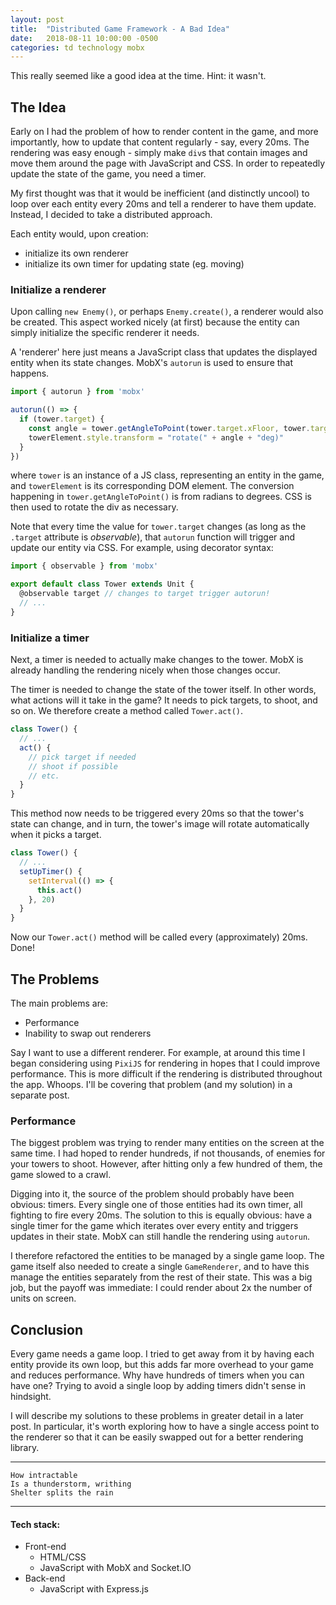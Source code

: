 ```yaml
---
layout: post
title:  "Distributed Game Framework - A Bad Idea"
date:   2018-08-11 10:00:00 -0500
categories: td technology mobx
---
```



This really seemed like a good idea at the time. Hint: it wasn't.

## The Idea

Early on I had the problem of how to render content in the game, and more importantly, how to update that content regularly - say, every 20ms. The rendering was easy enough - simply make `div`s that contain images and move them around the page with JavaScript and CSS. In order to repeatedly update the state of the game, you need a timer.

My first thought was that it would be inefficient (and distinctly uncool) to loop over each entity every 20ms and tell a renderer to have them update. Instead, I decided to take a distributed approach.

Each entity would, upon creation:

* initialize its own renderer
* initialize its own timer for updating state (eg. moving)

### Initialize a renderer

Upon calling `new Enemy()`, or perhaps `Enemy.create()`, a renderer would also be created. This aspect worked nicely (at first) because the entity can simply initialize the specific renderer it needs.

A 'renderer' here just means a JavaScript class that updates the displayed entity when its state changes. MobX's `autorun` is used to ensure that happens.

```JavaScript
import { autorun } from 'mobx'

autorun(() => {
  if (tower.target) {
    const angle = tower.getAngleToPoint(tower.target.xFloor, tower.target.yFloor)
    towerElement.style.transform = "rotate(" + angle + "deg)"
  }
})
```

where `tower` is an instance of a JS class, representing an entity in the game, and `towerElement` is its corresponding DOM element. The conversion happening in `tower.getAngleToPoint()` is from radians to degrees. CSS is then used to rotate the div as necessary.

Note that every time the value for `tower.target` changes (as long as the `.target` attribute is *observable*), that `autorun` function will trigger and update our entity via CSS. For example, using decorator syntax:

```JavaScript
import { observable } from 'mobx'

export default class Tower extends Unit {
  @observable target // changes to target trigger autorun!
  // ...
}
```

### Initialize a timer

Next, a timer is needed to actually make changes to the tower. MobX is already handling the rendering nicely when those changes occur.

The timer is needed to change the state of the tower itself. In other words, what actions will it take in the game? It needs to pick targets, to shoot, and so on. We therefore create a method called `Tower.act()`.

```JavaScript
class Tower() {
  // ...
  act() {
    // pick target if needed
    // shoot if possible
    // etc.
  }
}
```

This method now needs to be triggered every 20ms so that the tower's state can change, and in turn, the tower's image will rotate automatically when it picks a target.

```JavaScript
class Tower() {
  // ...
  setUpTimer() {
    setInterval(() => {
      this.act()
    }, 20)
  }
}
```

Now our `Tower.act()` method will be called every (approximately) 20ms. Done!


## The Problems

The main problems are:

* Performance
* Inability to swap out renderers

Say I want to use a different renderer. For example, at around this time I began considering using `PixiJS` for rendering in hopes that I could improve performance. This is more difficult if the rendering is distributed throughout the app. Whoops. I'll be covering that problem (and my solution) in a separate post.

### Performance

The biggest problem was trying to render many entities on the screen at the same time. I had hoped to render hundreds, if not thousands, of enemies for your towers to shoot. However, after hitting only a few hundred of them, the game slowed to a crawl.

Digging into it, the source of the problem should probably have been obvious: timers. Every single one of those entities had its own timer, all fighting to fire every 20ms. The solution to this is equally obvious: have a single timer for the game which iterates over every entity and triggers updates in their state. MobX can still handle the rendering using `autorun`.

I therefore refactored the entities to be managed by a single game loop. The game itself also needed to create a single `GameRenderer`, and to have this manage the entities separately from the rest of their state. This was a big job, but the payoff was immediate: I could render about 2x the number of units on screen.


## Conclusion

Every game needs a game loop. I tried to get away from it by having each entity provide its own loop, but this adds far more overhead to your game and reduces performance. Why have hundreds of timers when you can have one? Trying to avoid a single loop by adding timers didn't sense in hindsight.

I will describe my solutions to these problems in greater detail in a later post. In particular, it's worth exploring how to have a single access point to the renderer so that it can be easily swapped out for a better rendering library.



---

```
How intractable
Is a thunderstorm, writhing
Shelter splits the rain
```


---

#### Tech stack:

* Front-end
  * HTML/CSS
  * JavaScript with MobX and Socket.IO
* Back-end
  * JavaScript with Express.js






[battle-net-history]: https://www.pcgamer.com/the-story-of-battlenet/
[tcp-vs-udp]: https://gafferongames.com/post/udp_vs_tcp/
[client-server]: /tower-defense/td/technology/2018/01/26/server-side-language.html#single-source-of-truth
